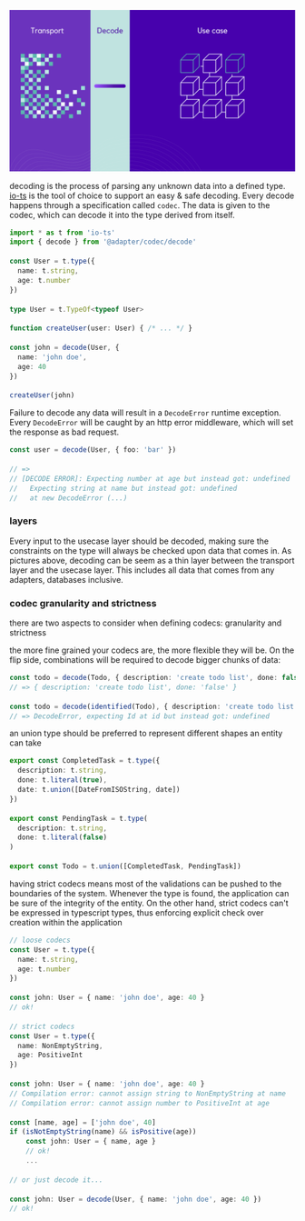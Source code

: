 ![decode](./asset/decoding.png)

decoding is the process of parsing any unknown data into a defined type.
[io-ts](https://github.com/gcanti/io-ts) is the tool of choice to support an easy & safe decoding.
Every decode happens through a specification called `codec`. The data is given to the codec, which
can decode it into the type derived from itself.

```ts
import * as t from 'io-ts'
import { decode } from '@adapter/codec/decode'

const User = t.type({
  name: t.string,
  age: t.number
})

type User = t.TypeOf<typeof User>

function createUser(user: User) { /* ... */ }

const john = decode(User, {
  name: 'john doe',
  age: 40
})

createUser(john)
```

Failure to decode any data will result in a `DecodeError` runtime exception.
Every `DecodeError` will be caught by an http error middleware, which will set the response as bad request.

```ts
const user = decode(User, { foo: 'bar' })

// =>
// [DECODE ERROR]: Expecting number at age but instead got: undefined
//   Expecting string at name but instead got: undefined
//   at new DecodeError (...)

```

### layers
Every input to the usecase layer should be decoded, making sure the constraints on the type
will always be checked upon data that comes in. As pictures above, decoding can be seem as a
thin layer between the transport layer and the usecase layer. This includes all data that comes from
any adapters, databases inclusive.

### codec granularity and strictness
there are two aspects to consider when defining codecs: granularity and strictness

the more fine grained your codecs are, the more flexible they will be. On the flip side, 
combinations will be required to decode bigger chunks of data:
```ts
const todo = decode(Todo, { description: 'create todo list', done: false })
// => { description: 'create todo list', done: 'false' }

const todo = decode(identified(Todo), { description: 'create todo list', done: false })
// => DecodeError, expecting Id at id but instead got: undefined
```
an union type should be preferred to represent different shapes an entity can take
```ts
export const CompletedTask = t.type({
  description: t.string,
  done: t.literal(true),
  date: t.union([DateFromISOString, date])
})

export const PendingTask = t.type(
  description: t.string,
  done: t.literal(false)
)

export const Todo = t.union([CompletedTask, PendingTask])
```

having strict codecs means most of the validations can be pushed to the boundaries of the system.
Whenever the type is found, the application can be sure of the integrity of the entity.
On the other hand, strict codecs can't be expressed in typescript types, thus enforcing explicit
check over creation within the application

```ts
// loose codecs
const User = t.type({
  name: t.string,
  age: t.number
})

const john: User = { name: 'john doe', age: 40 }
// ok!

// strict codecs
const User = t.type({
  name: NonEmptyString,
  age: PositiveInt
})

const john: User = { name: 'john doe', age: 40 }
// Compilation error: cannot assign string to NonEmptyString at name
// Compilation error: cannot assign number to PositiveInt at age

const [name, age] = ['john doe', 40]
if (isNotEmptyString(name) && isPositive(age))
    const john: User = { name, age }
    // ok!
    ...

// or just decode it...

const john: User = decode(User, { name: 'john doe', age: 40 })
// ok!
```
